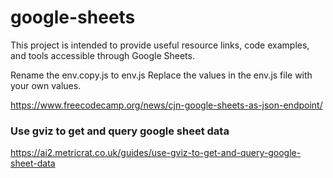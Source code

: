 # google-sheets

This project is intended to provide useful resource links, code examples, and tools accessible through Google Sheets.

Rename the env.copy.js to env.js
Replace the values in the env.js file with your own values.


https://www.freecodecamp.org/news/cjn-google-sheets-as-json-endpoint/


### Use gviz to get and query google sheet data
https://ai2.metricrat.co.uk/guides/use-gviz-to-get-and-query-google-sheet-data



